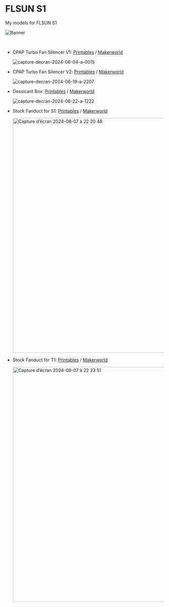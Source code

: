 # FLSUN S1
My models for FLSUN S1

![Banner](https://github.com/user-attachments/assets/a2ebd6cd-e430-4d7b-a240-a8cac461b0c7)

<br />

- CPAP Turbo Fan Silencer V1: <a href="https://www.printables.com/model/903968-flsun-s1-cpap-turbo-fan-silencer">Printables</a> / <a href="https://makerworld.com/en/models/486267">Makerworld</a>

  ![capture-decran-2024-06-04-a-0015](https://github.com/Guilouz/Flsun-S1/assets/12702322/73e9d510-47f4-41e5-a227-be82677fe77e)

- CPAP Turbo Fan Silencer V2: <a href="https://www.printables.com/model/920014-flsun-s1-cpap-turbo-fan-silencer-v2">Printables</a> / <a href="https://makerworld.com/en/models/505900">Makerworld</a>

  ![capture-decran-2024-06-19-a-2207](https://github.com/Guilouz/Flsun-S1/assets/12702322/b9670475-9072-4056-8838-16320dcc5372)

- Dessicant Box: <a href="https://www.printables.com/model/920024-flsun-s1-dessicant-box">Printables</a> / <a href="https://makerworld.com/en/models/505915">Makerworld</a>

  ![capture-decran-2024-06-22-a-1222](https://github.com/Guilouz/Flsun-S1/assets/12702322/36d61081-5ada-4570-a09a-b896f2238de6)

- Stock Fanduct for S1: <a href="https://www.printables.com/model/967452-flsun-s1-stock-fanduct">Printables</a> / <a href="https://makerworld.com/en/models/577439">Makerworld</a>

  <img width="743" alt="Capture d’écran 2024-08-07 à 22 20 48" src="https://github.com/user-attachments/assets/635ecc99-28d4-4b14-97d5-176c13b983fe">

- Stock Fanduct for T1: <a href="https://www.printables.com/model/967458-flsun-t1-stock-fanduct">Printables</a> / <a href="https://makerworld.com/en/models/577444">Makerworld</a>

  <img width="743" alt="Capture d’écran 2024-08-07 à 22 23 51" src="https://github.com/user-attachments/assets/a3a653d3-bed7-40d4-acfd-bc5512cc0d0c">

